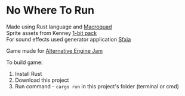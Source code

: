 # No Where To Run

Made using Rust language and [Macroquad](https://github.com/not-fl3/macroquad)   
Sprite assets from Kenney [1-bit pack](https://kenney-assets.itch.io/1-bit-pack)   
For sound effects used generator application [Sfxia](https://rxi.itch.io/sfxia)   

Game made for [Alternative Engine Jam](https://itch.io/jam/alternative-engine-jam)   

To build game:
1. Install Rust
2. Download this project
3. Run command - `cargo run` in this project's folder (terminal or cmd)